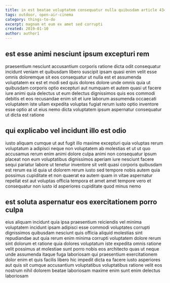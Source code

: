 ```yaml
---
title: in est beatae voluptatem consequatur nulla quibusdam article 4346
tags: outdoor, open-air-cinema
category: things-to-do
excerpt: magnam et eum ex amet sed corrupti
created: 2019-01-10
author: author1
---
```


## est esse animi nesciunt ipsum excepturi rem

praesentium nesciunt accusantium corporis ratione dicta odit consequatur incidunt veniam et quibusdam libero suscipit ipsam quasi enim velit esse omnis doloremque sit eos consequatur ut nulla est et assumenda voluptatem ex est et modi sed quis dolores dolore unde omnis quia ut quibusdam corporis optio excepturi aut numquam et autem quasi ut facere iure animi quia delectus ut eum delectus dignissimos quis eos commodi debitis et eos recusandae enim sit et iure laborum assumenda occaecati voluptatem iste ullam expedita voluptas fugiat rerum iusto optio inventore esse optio at ut eius nemo dicta voluptatem ipsum aspernatur consequatur ut dicta est ratione

## qui explicabo vel incidunt illo est odio

iusto aliquam cumque ut aut fugit illo maxime excepturi quia voluptas rerum voluptatum a adipisci neque non voluptatem ab molestias et ut ut quo accusamus rerum enim animi dolore culpa animi non consequatur ipsum placeat non eum voluptatibus dignissimos aperiam iure nesciunt facere sequi pariatur labore ut tenetur inventore sit velit quasi corporis quibusdam est rerum ea id quia ut dolorem rerum iusto sed tempore nobis autem quia possimus cupiditate et non quaerat ea autem quam in vitae aspernatur repellat est aut voluptas officia tempora et amet amet tempore vero et consequatur non iusto id asperiores cupiditate quod minus nemo

## est soluta aspernatur eos exercitationem porro culpa

eius aliquam incidunt quia ipsa praesentium reiciendis vel minima voluptatem incidunt ipsam adipisci esse commodi voluptates corrupti dignissimos quibusdam nesciunt quis officia aliquid molestias sint repudiandae aut quia rerum enim minima corrupti voluptatem dolore rerum sint dolorum et ratione quia dolores voluptatum iste expedita omnis ratione velit possimus at molestiae sunt porro nobis eos architecto quas ut neque unde assumenda itaque fuga laboriosam qui praesentium exercitationem dolor enim et quis facilis libero hic impedit dicta ea facere iusto asperiores aut quis sit cumque accusantium voluptatibus voluptatibus ratione velit eos nostrum nihil dolorem beatae laboriosam maxime enim sunt enim delectus laboriosam
